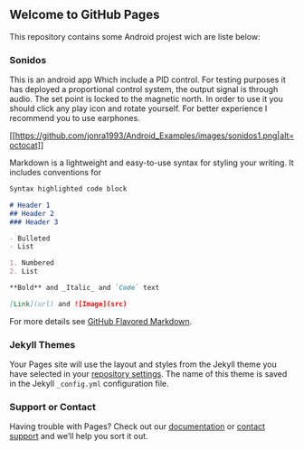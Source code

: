 ## Welcome to GitHub Pages

This repository contains some Android projest wich are liste below:

### Sonidos

This is an android app Which include a PID control. For testing purposes it has deployed a proportional control system, the output signal is through audio. The set point is locked to the magnetic north. In order to use it you should click any play icon and rotate yourself. For better experience I recommend you to use earphones. 

[[https://github.com/jonra1993/Android_Examples/images/sonidos1.png|alt=octocat]]

Markdown is a lightweight and easy-to-use syntax for styling your writing. It includes conventions for

```markdown
Syntax highlighted code block

# Header 1
## Header 2
### Header 3

- Bulleted
- List

1. Numbered
2. List

**Bold** and _Italic_ and `Code` text

[Link](url) and ![Image](src)
```

For more details see [GitHub Flavored Markdown](https://guides.github.com/features/mastering-markdown/).

### Jekyll Themes

Your Pages site will use the layout and styles from the Jekyll theme you have selected in your [repository settings](https://github.com/jonra1993/Android_Examples/settings). The name of this theme is saved in the Jekyll `_config.yml` configuration file.

### Support or Contact

Having trouble with Pages? Check out our [documentation](https://help.github.com/categories/github-pages-basics/) or [contact support](https://github.com/contact) and we’ll help you sort it out.
